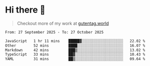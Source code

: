 # Hi there 👋

> Checkout more of my work at [gutentag.world](https://www.gutentag.world)

<!--
**samgutentag/samgutentag** is a ✨ _special_ ✨ repository because its `README.md` (this file) appears on your GitHub profile.

Here are some ideas to get you started:

- 🔭 I’m currently working on ...
- 🌱 I’m currently learning ...
- 👯 I’m looking to collaborate on ...
- 🤔 I’m looking for help with ...
- 💬 Ask me about ...
- 📫 How to reach me: ...
- 😄 Pronouns: ...
- ⚡ Fun fact: ...
-->

<!-- https://github.com/marketplace/actions/profile-readme-development-stats -->
<!--START_SECTION:waka-->

```txt
From: 27 September 2025 - To: 27 October 2025

JavaScript   1 hr 11 mins    █████▓░░░░░░░░░░░░░░░░░░░   22.02 %
Other        52 mins         ████░░░░░░░░░░░░░░░░░░░░░   16.07 %
Markdown     42 mins         ███▒░░░░░░░░░░░░░░░░░░░░░   13.02 %
TypeScript   33 mins         ██▓░░░░░░░░░░░░░░░░░░░░░░   10.43 %
YAML         31 mins         ██▒░░░░░░░░░░░░░░░░░░░░░░   09.64 %
```

<!--END_SECTION:waka-->
